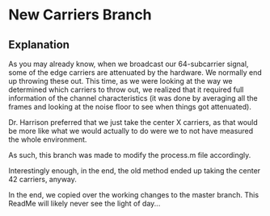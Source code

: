# New Carriers Branch

## Explanation
As you may already know, when we broadcast our 64-subcarrier signal, some of
the edge carriers are attenuated by the hardware. We normally end up throwing
these out. This time, as we were looking at the way we determined which carriers
to throw out, we realized that it required full information of the channel 
characteristics (it was done by averaging all the frames and looking at the 
noise floor to see when things got attenuated).

Dr. Harrison preferred that we just take the center X carriers, as that would 
be more like what we would actually to do were we to not have measured the
whole environment. 

As such, this branch was made to modify the process.m file accordingly.

Interestingly enough, in the end, the old method ended up taking the center 
42 carriers, anyway. 

In the end, we copied over the working changes to the master branch. This 
ReadMe will likely never see the light of day...